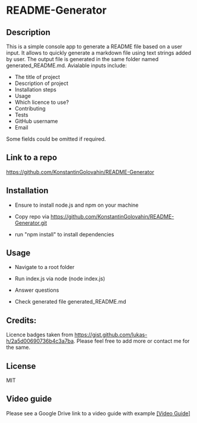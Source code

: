 # README-Generator

## Description
 
This is a simple console app to generate a README file based on a user input. It allows to quickly generate a markdown file using text strings added by user. The output file is generated in the same folder named generated_README.md. Avialable inputs include:

 * The title of project 
 * Description of project 
 * Installation steps 
 * Usage 
 * Which licence to use? 
 * Contributing 
 * Tests 
 * GitHub username 
 * Email 

Some fields could be omitted if required. 

## Link to a repo

https://github.com/KonstantinGolovahin/README-Generator

## Installation

* Ensure to install node.js and npm on your machine

* Copy repo via https://github.com/KonstantinGolovahin/README-Generator.git

* run "npm install" to install dependencies


## Usage

* Navigate to a root folder

* Run index.js via node (node index.js)

* Answer questions

* Check generated file generated_README.md

## Credits:

Licence badges taken from https://gist.github.com/lukas-h/2a5d00690736b4c3a7ba. Please feel free to add more or contact me for the same.

## License

MIT

## Video guide

Please see a Google Drive link to a video guide with example [[Video Guide]](https://drive.google.com/file/d/1FqmYJRhmg9m9mLHS3N3Y8m6t1hvN05fh/view)